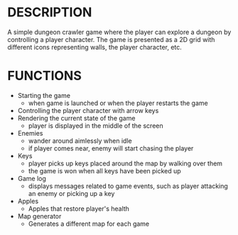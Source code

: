 DESCRIPTION
====
A simple dungeon crawler game where the player can explore a dungeon by controlling a player character. The game is presented as a 2D grid with different icons representing walls, the player character, etc.

FUNCTIONS
====
* Starting the game
  - when game is launched or when the player restarts the game
* Controlling the player character with arrow keys
* Rendering the current state of the game
  - player is displayed in the middle of the screen
* Enemies
  - wander around aimlessly when idle
  - if player comes near, enemy will start chasing the player
* Keys
  - player picks up keys placed around the map by walking over them
  - the game is won when all keys have been picked up
* Game log
  - displays messages related to game events, such as player attacking an enemy or picking up a key
* Apples
  - Apples that restore player's health
* Map generator
  - Generates a different map for each game
